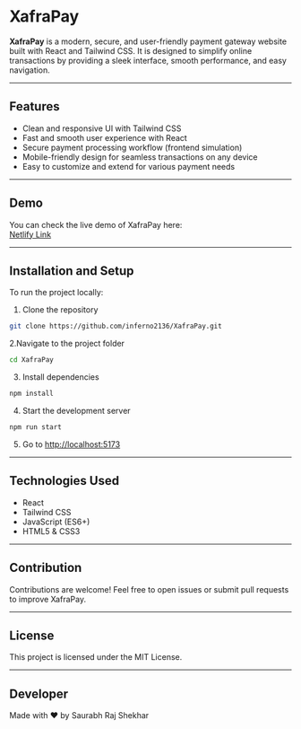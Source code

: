 # XafraPay

**XafraPay** is a modern, secure, and user-friendly payment gateway website built with React and Tailwind CSS. It is designed to simplify online transactions by providing a sleek interface, smooth performance, and easy navigation.

---

## Features

- Clean and responsive UI with Tailwind CSS  
- Fast and smooth user experience with React  
- Secure payment processing workflow (frontend simulation)  
- Mobile-friendly design for seamless transactions on any device  
- Easy to customize and extend for various payment needs

---

## Demo

You can check the live demo of XafraPay here:  
[Netlify Link](https://xafrapay.netlify.app/)

---

## Installation and Setup

To run the project locally:

1. Clone the repository  
```bash
git clone https://github.com/inferno2136/XafraPay.git
```

2.Navigate to the project folder
```bash
cd XafraPay
```

3. Install dependencies
```bash
npm install
```

4. Start the development server
```bash
npm run start
```

5. Go to [http://localhost:5173](http://localhost:5173)

---

## Technologies Used
- React
- Tailwind CSS
- JavaScript (ES6+)
- HTML5 & CSS3

---

## Contribution
Contributions are welcome! Feel free to open issues or submit pull requests to improve XafraPay.

---

## License
This project is licensed under the MIT License.

---

## Developer
Made with ❤️ by Saurabh Raj Shekhar
